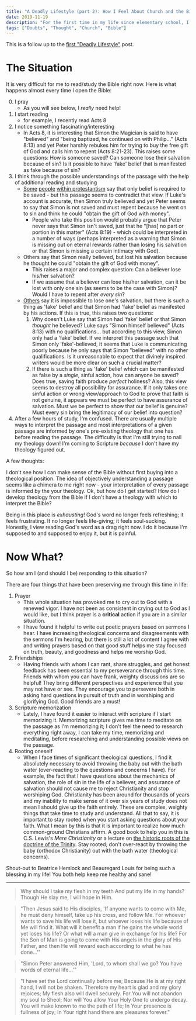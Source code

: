 ```yaml
---
title: "A Deadly Lifestyle (part 2): How I Feel About Church and the Bible Right Now"
date: 2019-11-19
description: "For the first time in my life since elementary school, I am having a very hard time reading and making sense of the Bible. In this post, I detail why this is and discuss a few things I'm doing to address this difficulty."
tags: ["Doubts", "Thought", "Church", "Bible"]
---
```


This is a follow up to the [first "Deadly Lifestyle"](/posts/deadly-lifestyle/) post.

# The Situation

It is very difficult for me to read/study the Bible right now. Here is what happens almost every time I open the Bible:

0. I pray
    - As you will see below, I *really* need help!
1. I start reading
    - for example, I recently read Acts 8
2. I notice something fascinating/interesting 
    - In Acts 8, it is interesting that Simon the Magician is said to have "believed" and "being baptized, he continued on with Philip..." (Acts 8:13) and yet Peter harshly rebukes him for trying to buy the free gift of God and calls him to repent (Acts 8:21-23). This raises some questions: How is someone saved? Can someone lose their salvation because of sin? Is it possible to have 'fake' belief that is manifested as fake because of sin?
3. I think through the possible understandings of the passage with the help of additional reading and studying
    - [Some](https://www.youtube.com/watch?v=fQUMS0oRnlg) [people](https://www.youtube.com/watch?v=50rlZePn99I) [within protestantism](https://www.youtube.com/watch?v=1uAdI4EIDAo) say that only belief is required to be saved - but this passage seems to contradict that view. If Luke's account is accurate, then Simon truly believed and yet Peter seems to say that Simon is not saved and must repent because he went on to sin and think he could "obtain the gift of God with money".
        - People who take this position would probably argue that Peter never says that Simon isn't saved, just that he "[has] no part or portion in this matter" (Acts 8:19) - which could be interpreted in a number of ways (perhaps interpreted as a warning that Simon is missing out on eternal rewards rather than losing his salvation or that Simon is missing a certain intimacy with God).
    - Others say that Simon really believed, but lost his salvation because he thought he could "obtain the gift of God with money".
        - This raises a major and complex question: Can a believer lose his/her salvation?
        - If we assume that a believer can lose his/her salvation, can it be lost with only one sin (as seems to be the case with Simon)? Would I have to repent after *every sin*?
    - [Others](https://www.gty.org/library/sermons-library/1726/the-faith-that-does-not-save) say it is impossible to lose one's salvation, but there is such a thing as 'fake' belief and that Simon had 'fake' belief as manifested by his actions. If this is true, this raises two questions:
        1. Why doesn't Luke say that Simon had 'fake' belief or that Simon *thought* he believed? Luke says "Simon himself believed" (Acts 8:13) with no qualifications... but according to this view, Simon only had a 'fake' belief. If we interpret this passage such that Simon only 'fake'-believed, it seems that Luke is communicating poorly because he only says that Simon "believed" with no other qualifications. Is it unreasonable to expect that divinely inspired writers would be more clear on such a crucial matter?
        2. If there is such a thing as 'fake' belief which can be manifested as false by a *single*, sinful action, how can anyone be saved? Does true, saving faith produce *perfect* holiness? Also, this view seems to destroy all possibility for assurance. If it only takes one sinful action or wrong view/approach to God to prove that faith is not genuine, it appears we must be perfect to have assurance of salvation. Must we be perfect to show that our belief is genuine? Must every sin bring the legitimacy of our belief into question?
4. After a few hours of study, I'm confused. There are usually multiple ways to interpret the passage and most interpretations of a given passage are informed by one's pre-existing theology that one has before reading the passage. The difficulty is that I'm still trying to nail my theology down! I'm coming to Scripture *because* I don't have my theology figured out.

A few thoughts:

I don't see how I can make sense of the Bible without first buying into a theological position. The idea of objectively understanding a passage seems like a chimera to me right now - your interpretation of every passage is informed by the your theology. Ok, but how do I get started? How do I develop theology from the Bible if I don't have a theology with which to interpret the Bible?

Being in this place is *exhausting*! God's word no longer feels refreshing; it feels frustrating. It no longer feels life-giving; it feels soul-sucking. Honestly, I view reading God's word as a drag right now. I do it because I'm supposed to and supposed to enjoy it, but it is painful.

# Now What?

So how am I (and should I be) responding to this situation?

There are four things that have been preserving me through this time in life:

1. Prayer
    - This whole situation has provoked me to cry out to God with a renewed vigor. I have not been as consistent in crying out to God as I would like, but I think prayer is a **critical** action if you are in a similar situation.
    - I have found it helpful to write out poetic prayers based on sermons I hear. I have increasing theological concerns and disagreements with the sermons I'm hearing, but there is still a lot of content I agree with and writing prayers based on that good stuff helps me stay focused on truth, beauty, and goodness and helps me worship God.
2. Friendships
    - Having friends with whom I can rant, share struggles, and get honest feedback has been essential to my perseverance through this time. Friends with whom you can have frank, weighty discussions are so helpful! They bring different perspectives and experience that you may not have or see. They encourage you to persevere both in asking hard questions in pursuit of truth and in worshiping and glorifying God. Good friends are a must!
3. Scripture memorization
    - Lately, I have found it easier to interact with scripture if I start memorizing it. Memorizing scripture gives me time to meditate on the passage as I'm memorizing it; I don't feel the need to research everything right away, I can take my time, memorizing and meditating, before researching and understanding possible views on the passage.
4. Rooting oneself
    - When I face times of significant theological questions, I find it absolutely necessary to avoid throwing the baby out with the bath water (over-reacting to the questions and concerns I have). For example, the fact that I have questions about the mechanics of salvation, the role of sin in the life of a believer, and assurance of salvation should not cause me to reject Christianity and stop worshiping God. Christianity has been around for thousands of years and my inability to make sense of it over six years of study does not mean I should give up the faith entirely. These are complex, weighty things that take time to study and understand. All that to say, it is important to stay rooted when you start asking questions about your faith. What I mean by this is that it is important to realize how much common-ground Christians affirm. A good book to help you in this is C.S. Lewis's *Mere Christianity* or a lecture on [the historic roots of the doctrine of the Trinity](https://www.ligonier.org/learn/series/mystery-of-the-trinity/). Stay rooted; don't over-react by throwing the baby (orthodox Christianity) out with the bath water (theological concerns).

Shout-out to Beatrice Hemlock and Beauregard Louis for being such a blessing in my life! You both help keep me healthy and sane!

---

> Why should I take my flesh in my teeth
> And put my life in my hands?
> Though He slay me,
> I will hope in Him.

> "Then Jesus said to His disciples, 'If anyone wants to come with Me, he must deny himself, take up his cross, and follow Me. For whoever wants to save his life will lose it, but whoever loses his life because of Me will find it. What will it benefit a man if he gains the whole world yet loses his life? Or what will a man give in exchange for his life? For the Son of Man is going to come with His angels in the glory of His Father, and then He will reward each according to what he has done...'"

> "Simon Peter answered Him, 'Lord, to whom shall we go? You have words of eternal life...'"

> "I have set the Lord continually before me;
Because He is at my right hand, I will not be shaken.
Therefore my heart is glad and my glory rejoices;
My flesh also will dwell securely.
For You will not abandon my soul to Sheol;
Nor will You allow Your Holy One to undergo decay.
You will make known to me the path of life;
In Your presence is fullness of joy;
In Your right hand there are pleasures forever."

